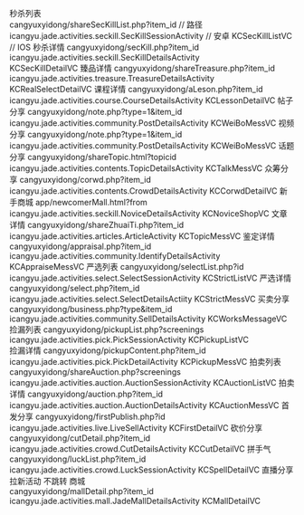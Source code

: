 秒杀列表    
       cangyuxyidong/shareSecKillList.php?item_id // 路径
       icangyu.jade.activities.seckill.SecKillSessionActivity  // 安卓 
       KCSecKillListVC  // IOS
秒杀详情
       cangyuxyidong/secKill.php?item_id           
       icangyu.jade.activities.seckill.SecKillDetailsActivity     
       KCSecKillDetailVC
臻品详情
       cangyuxyidong/shareTreasure.php?item_id
       icangyu.jade.activities.treasure.TreasureDetailsActivity   
       KCRealSelectDetailVC
课程详情
       cangyuxyidong/aLeson.php?item_id
       icangyu.jade.activities.course.CourseDetailsActivity
       KCLessonDetailVC
帖子分享
       cangyuxyidong/note.php?type=1&item_id
       icangyu.jade.activities.community.PostDetailsActivity
       KCWeiBoMessVC
视频分享
       cangyuxyidong/note.php?type=1&item_id
       icangyu.jade.activities.community.PostDetailsActivity
       KCWeiBoMessVC
话题分享
       cangyuxyidong/shareTopic.html?topicid
       icangyu.jade.activities.contents.TopicDetailsActivity
       KCTalkMessVC
众筹分享
       cangyuxyidong/corwd.php?item_id
       icangyu.jade.activities.contents.CrowdDetailsActivity
       KCCorwdDetailVC
新手商城
       app/newcomerMall.html?from
       icangyu.jade.activities.seckill.NoviceDetailsActivity
       KCNoviceShopVC
文章详情
       cangyuxyidong/shareZhuaiTi.php?item_id
       icangyu.jade.activities.articles.ArticleActivity
       KCTopicMessVC
鉴定详情
       cangyuxyidong/appraisal.php?item_id
       icangyu.jade.activities.community.IdentifyDetailsActivity
       KCAppraiseMessVC
严选列表
       cangyuxyidong/selectList.php?id
       icangyu.jade.activities.select.SelectSessionActivity
       KCStrictListVC
严选详情
       cangyuxyidong/select.php?item_id
       icangyu.jade.activities.select.SelectDetailsActiity
       KCStrictMessVC
买卖分享
       cangyuxyidong/business.php?type&item_id
       icangyu.jade.activities.community.SellDetailsActivity
       KCWorksMessageVC
捡漏列表
       cangyuxyidong/pickupList.php?screenings
       icangyu.jade.activities.pick.PickSessionActivity
       KCPickupListVC         
捡漏详情
       cangyuxyidong/pickupContent.php?item_id
       icangyu.jade.activities.pick.PickDetailActivity
       KCPickupMessVC
拍卖列表
       cangyuxyidong/shareAuction.php?screenings
       icangyu.jade.activities.auction.AuctionSessionActivity
       KCAuctionListVC
拍卖详情
       cangyuxyidong/auction.php?item_id
       icangyu.jade.activities.auction.AuctionDetailsActivity
       KCAuctionMessVC
首发分享
       cangyuxyidong/firstPublish.php?id
       icangyu.jade.activities.live.LiveSellActivity
       KCFirstDetailVC
砍价分享
       cangyuxyidong/cutDetail.php?item_id
       icangyu.jade.activities.crowd.CutDetailsActivity
       KCCutDetailVC
拼手气
       cangyuxyidong/luckList.php?item_id
       icangyu.jade.activities.crowd.LuckSessionActivity
       KCSpellDetailVC
直播分享
拉新活动 不跳转
商城   
       cangyuxyidong/mallDetail.php?item_id
       icangyu.jade.activities.mall.JadeMallDetailsActivity
       KCMallDetailVC
